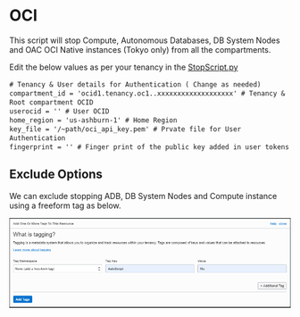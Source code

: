 # OCI
This script will stop Compute, Autonomous Databases, DB System Nodes and OAC OCI Native instances (Tokyo only) from all the compartments.

Edit the below values as per your tenancy in the [StopScript.py](https://github.com/prampradeep/OCI/blob/master/StopScript.py)

```
# Tenancy & User details for Authentication ( Change as needed)
compartment_id = 'ocid1.tenancy.oc1..xxxxxxxxxxxxxxxxxxx' # Tenancy & Root compartment OCID
userocid = '' # User OCID 
home_region = 'us-ashburn-1' # Home Region
key_file = '/~path/oci_api_key.pem' # Prvate file for User Authentication
fingerprint = '' # Finger print of the public key added in user tokens
```

## Exclude Options

We can exclude stopping ADB, DB System Nodes and Compute instance using a freeform tag as below.

![alt text](https://github.com/prampradeep/OCI/blob/master/images/Autoscript.PNG)

